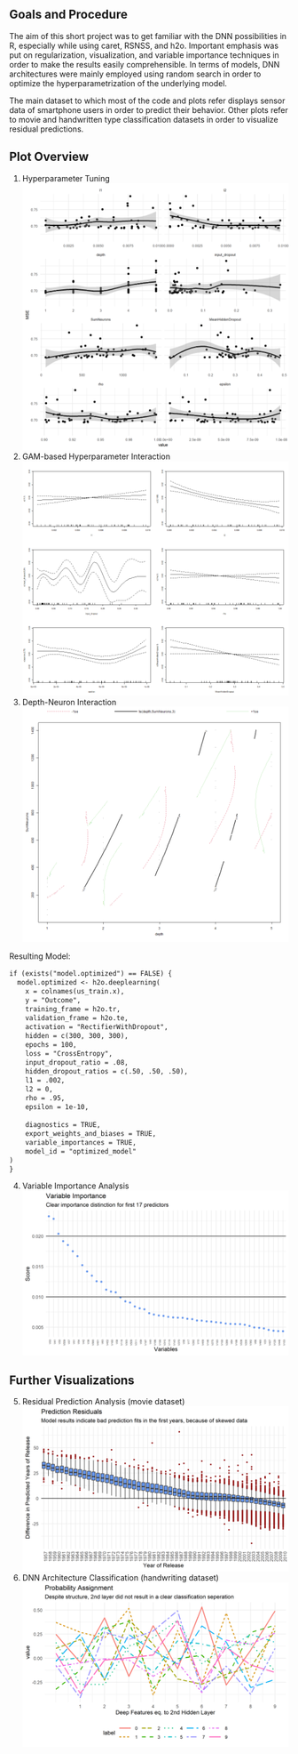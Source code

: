 Goals and Procedure
-------------------

The aim of this short project was to get familiar with the DNN possibilities in R, especially while using caret, RSNSS, and h2o. Important emphasis was put on regularization, visualization, and variable importance techniques in order to make the results easily comprehensible. In terms of models, DNN architectures were mainly employed using random search in order to optimize the hyperparametrization of the underlying model.  

The main dataset to which most of the code and plots refer displays sensor data of smartphone users in order to predict their behavior. Other plots refer to movie and handwritten type classification datasets in order to visualize residual predictions.

Plot Overview
-------------

1. Hyperparameter Tuning 
![](readme_files/figure-markdown_github/hyperparameter-selection.png)
2. GAM-based Hyperparameter Interaction
![](readme_files/figure-markdown_github/gam-hyperparameter-selection.png)
3. Depth-Neuron Interaction
![](readme_files/figure-markdown_github/hyperparameter-interaction.png)

Resulting Model:
```
if (exists("model.optimized") == FALSE) {
  model.optimized <- h2o.deeplearning(
    x = colnames(us_train.x),
    y = "Outcome",
    training_frame = h2o.tr,
    validation_frame = h2o.te,
    activation = "RectifierWithDropout",
    hidden = c(300, 300, 300),
    epochs = 100,
    loss = "CrossEntropy",
    input_dropout_ratio = .08,
    hidden_dropout_ratios = c(.50, .50, .50),
    l1 = .002,
    l2 = 0,
    rho = .95,
    epsilon = 1e-10,
    
    diagnostics = TRUE,
    export_weights_and_biases = TRUE,
    variable_importances = TRUE,
    model_id = "optimized_model"
)
}
```

4. Variable Importance Analysis
![](readme_files/figure-markdown_github/variable-importance-users.png)

Further Visualizations
---------------------

5. Residual Prediction Analysis (movie dataset)
![](readme_files/figure-markdown_github/residual-predictions.png)
6. DNN Architecture Classification (handwriting dataset)
![](readme_files/figure-markdown_github/hand-writing-classification-1.png)


